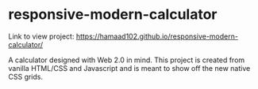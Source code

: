 # responsive-modern-calculator

Link to view project: https://hamaad102.github.io/responsive-modern-calculator/

A calculator designed with Web 2.0 in mind. This project is created from vanilla HTML/CSS and Javascript and is meant to show off the new native CSS grids.
